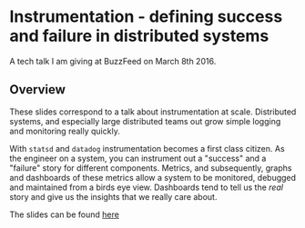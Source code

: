 # Instrumentation - defining success and failure in distributed systems

A tech talk I am giving at BuzzFeed on March 8th 2016.

## Overview

These slides correspond to a talk about instrumentation at scale. Distributed systems, and especially large distributed teams out grow simple logging and monitoring really quickly. 

With `statsd` and `datadog` instrumentation becomes a first class citizen. As the engineer on a system, you can instrument out a "success" and a "failure" story for different components. Metrics, and subsequently, graphs and dashboards of these metrics allow a system to be monitored, debugged and maintained from a birds eye view. Dashboards tend to tell us the _real_ story and give us the insights that we really care about.

The slides can be found [here](https://go-talks.appspot.com/github.com/jonmorehouse/instrumentation-talk/slides.slide)


